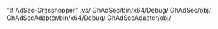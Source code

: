 "# AdSec-Grasshopper" 
.vs/
GhAdSec/bin/x64/Debug/
GhAdSec/obj/
GhAdSecAdapter/bin/x64/Debug/
GhAdSecAdapter/obj/